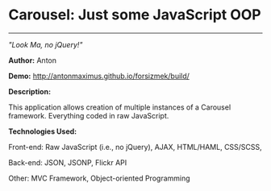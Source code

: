 # Carousel: Just some JavaScript OOP

--------------
*"Look Ma, no jQuery!"*


**Author:** Anton

**Demo:** http://antonmaximus.github.io/forsizmek/build/

**Description:**

This application allows creation of multiple instances of a Carousel framework.  Everything coded in raw JavaScript.

**Technologies Used:**


Front-end: 
Raw JavaScript (i.e., no jQuery), AJAX, HTML/HAML, CSS/SCSS, 

Back-end: 
JSON, JSONP, Flickr API

Other:
MVC Framework, Object-oriented Programming

